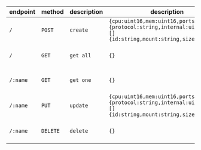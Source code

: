 | endpoint | method  | description | description                                                                                                    | response                                                                                                                                     | 
| -------- | ------- | ----------- | -------------------------------------------------------------------------------------------------------------- | -------------------------------------------------------------------------------------------------------------------------------------------- | 
| `/`      | `POST`  | `create`    | `{cpu:uint16,mem:uint16,ports:[]{protocol:string,internal:uint16},pvc:[]{id:string,mount:string,size:uint16}}` | []{id:string,name:string,status:string,ports:[]{protocol:string,internal:uint16,external:uint16},pvc:[]{id:string,mount:string,size:uint16}} | 
| `/`      | `GET`   | `get all`   | `{}`                                                                                                           | []{id:string,name:string,status:string,ports:[]{protocol:string,internal:uint16,external:uint16},pvc:[]{id:string,mount:string,size:uint16}} | 
| `/:name` | `GET`   | `get one`   | `{}`                                                                                                           | []{id:string,name:string,status:string,ports:[]{protocol:string,internal:uint16,external:uint16},pvc:[]{id:string,mount:string,size:uint16}} | 
| `/:name` | `PUT`   | `update`    | `{cpu:uint16,mem:uint16,ports:[]{protocol:string,internal:uint16},pvc:[]{id:string,mount:string,size:uint16}}` | []{id:string,name:string,status:string,ports:[]{protocol:string,internal:uint16,external:uint16},pvc:[]{id:string,mount:string,size:uint16}} | 
| `/:name` | `DELETE` | `delete`   | `{}`                                                                                                           | []{id:string,name:string,status:string,ports:[]{protocol:string,internal:uint16,external:uint16},pvc:[]{id:string,mount:string,size:uint16}} | 
